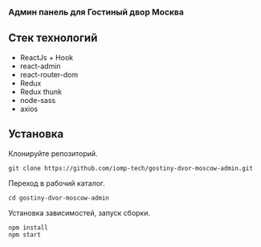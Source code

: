 ### Админ панель для Гостиный двор Москва

## Стек технологий

* ReactJs + Hook
* react-admin
* react-router-dom
* Redux
* Redux thunk
* node-sass
* axios

## Установка
Клонируйте репозиторий.
```
git clone https://github.com/iomp-tech/gostiny-dvor-moscow-admin.git
```

Переход в рабочий каталог.
```
cd gostiny-dvor-moscow-admin
```

Установка зависимостей, запуск сборки.
```
npm install
npm start
```
